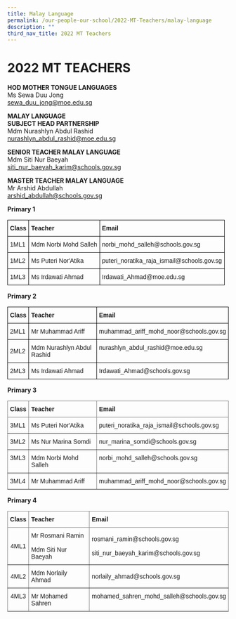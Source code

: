 ```yaml
---
title: Malay Language
permalink: /our-people-our-school/2022-MT-Teachers/malay-language
description: ""
third_nav_title: 2022 MT Teachers
---
```

# 2022 MT TEACHERS  

**HOD MOTHER TONGUE LANGUAGES**<br>
Ms Sewa Duu Jong<br>
sewa_duu_jong@moe.edu.sg


**MALAY LANGUAGE**<br>
**SUBJECT HEAD PARTNERSHIP**<br>
Mdm Nurashlyn Abdul Rashid<br>
nurashlyn_abdul_rashid@moe.edu.sg

**SENIOR TEACHER MALAY LANGUAGE**<br>
Mdm Siti Nur Baeyah <br>
siti_nur_baeyah_karim@schools.gov.sg

**MASTER TEACHER MALAY LANGUAGE**<br>
Mr Arshid Abdullah<br>
arshid_abdullah@schools.gov.sg

**Primary 1**

<style type="text/css">
.tg  {border-collapse:collapse;border-spacing:0;}
.tg td{border-color:black;border-style:solid;border-width:1px;font-family:Arial, sans-serif;font-size:14px;
  overflow:hidden;padding:10px 5px;word-break:normal;}
.tg th{border-color:black;border-style:solid;border-width:1px;font-family:Arial, sans-serif;font-size:14px;
  font-weight:normal;overflow:hidden;padding:10px 5px;word-break:normal;}
.tg .tg-cly1{text-align:left;vertical-align:middle}
.tg .tg-1wig{font-weight:bold;text-align:left;vertical-align:top}
.tg .tg-yla0{font-weight:bold;text-align:left;vertical-align:middle}
</style>
<table class="tg">
<thead>
  <tr>
    <th class="tg-yla0">Class</th>
    <th class="tg-yla0">Teacher</th>
    <th class="tg-1wig">Email</th>
  </tr>
</thead>
<tbody>
  <tr>
    <td class="tg-cly1"><span style="color:inherit;background-color:transparent">1ML1</span></td>
    <td class="tg-cly1"><span style="color:inherit;background-color:transparent">Mdm Norbi Mohd Salleh</span><br></td>
    <td class="tg-cly1"><span style="color:inherit;background-color:transparent">norbi_mohd_salleh@schools.gov.sg</span><br></td>
  </tr>
  <tr>
    <td class="tg-cly1"><span style="color:inherit;background-color:transparent">1ML2</span></td>
    <td class="tg-cly1"><span style="color:inherit;background-color:transparent">Ms Puteri Nor'Atika </span><br></td>
    <td class="tg-cly1"><span style="color:inherit;background-color:transparent">puteri_noratika_raja_ismail@schools.gov.sg</span><br></td>
  </tr>
  <tr>
    <td class="tg-cly1"><span style="color:inherit;background-color:transparent">1ML3 </span></td>
    <td class="tg-cly1"><span style="color:inherit;background-color:transparent">Ms Irdawati Ahmad</span></td>
    <td class="tg-cly1"><span style="color:inherit;background-color:transparent">Irdawati_Ahmad@moe.edu.sg       </span></td>
  </tr>
</tbody>
</table>

**Primary 2**
<style type="text/css">
.tg  {border-collapse:collapse;border-spacing:0;}
.tg td{border-color:black;border-style:solid;border-width:1px;font-family:Arial, sans-serif;font-size:14px;
  overflow:hidden;padding:10px 5px;word-break:normal;}
.tg th{border-color:black;border-style:solid;border-width:1px;font-family:Arial, sans-serif;font-size:14px;
  font-weight:normal;overflow:hidden;padding:10px 5px;word-break:normal;}
.tg .tg-cly1{text-align:left;vertical-align:middle}
.tg .tg-1wig{font-weight:bold;text-align:left;vertical-align:top}
.tg .tg-yla0{font-weight:bold;text-align:left;vertical-align:middle}
</style>
<table class="tg">
<thead>
  <tr>
    <th class="tg-yla0">Class</th>
    <th class="tg-yla0">Teacher</th>
    <th class="tg-1wig">Email</th>
  </tr>
</thead>
<tbody>
  <tr>
    <td class="tg-cly1"><span style="color:inherit;background-color:transparent">2ML1           </span></td>
    <td class="tg-cly1"><span style="color:inherit;background-color:transparent">Mr Muhammad Ariff</span><br></td>
    <td class="tg-cly1"><span style="color:inherit;background-color:transparent">muhammad_ariff_mohd_noor@schools.gov.sg</span><br></td>
  </tr>
  <tr>
    <td class="tg-cly1"><span style="color:inherit;background-color:transparent">2ML2</span></td>
    <td class="tg-cly1"><span style="color:inherit;background-color:transparent">Mdm Nurashlyn Abdul Rashid</span><br></td>
    <td class="tg-cly1"><span style="color:inherit;background-color:transparent"> nurashlyn_abdul_rashid@moe.edu.sg </span><br><span style="color:inherit;background-color:transparent"> </span><br></td>
  </tr>
  <tr>
    <td class="tg-cly1"><span style="color:inherit;background-color:transparent">2ML3 </span></td>
    <td class="tg-cly1"><span style="color:inherit;background-color:transparent">Ms Irdawati Ahmad  </span><br></td>
    <td class="tg-cly1"><span style="color:inherit;background-color:transparent"> Irdawati_Ahmad@schools.gov.sg</span></td>
  </tr>
</tbody>
</table>

**Primary 3**
<style type="text/css">
.tg  {border-collapse:collapse;border-spacing:0;}
.tg td{border-color:black;border-style:solid;border-width:1px;font-family:Arial, sans-serif;font-size:14px;
  overflow:hidden;padding:10px 5px;word-break:normal;}
.tg th{border-color:black;border-style:solid;border-width:1px;font-family:Arial, sans-serif;font-size:14px;
  font-weight:normal;overflow:hidden;padding:10px 5px;word-break:normal;}
.tg .tg-lboi{border-color:inherit;text-align:left;vertical-align:middle}
.tg .tg-g7sd{border-color:inherit;font-weight:bold;text-align:left;vertical-align:middle}
.tg .tg-fymr{border-color:inherit;font-weight:bold;text-align:left;vertical-align:top}
.tg .tg-0pky{border-color:inherit;text-align:left;vertical-align:top}
</style>
<table class="tg">
<thead>
  <tr>
    <th class="tg-g7sd">Class</th>
    <th class="tg-g7sd">Teacher</th>
    <th class="tg-fymr">Email</th>
  </tr>
</thead>
<tbody>
  <tr>
    <td class="tg-lboi"><span style="color:inherit;background-color:transparent">3ML1</span></td>
    <td class="tg-lboi"><span style="color:inherit;background-color:transparent">Ms Puteri Nor'Atika </span><br></td>
    <td class="tg-lboi"><span style="color:inherit;background-color:transparent">puteri_noratika_raja_ismail@schools.gov.sg</span><br></td>
  </tr>
  <tr>
    <td class="tg-lboi"><span style="color:inherit;background-color:transparent">3ML2</span></td>
    <td class="tg-lboi"><span style="color:inherit;background-color:transparent">Ms Nur Marina Somdi </span><br></td>
    <td class="tg-lboi"><span style="color:inherit;background-color:transparent">nur_marina_somdi@schools.gov.sg</span><br></td>
  </tr>
  <tr>
    <td class="tg-0pky"><span style="color:inherit;background-color:transparent">3ML3 </span></td>
    <td class="tg-0pky"><span style="color:inherit;background-color:transparent">Mdm Norbi Mohd Salleh </span><br></td>
    <td class="tg-0pky"><span style="color:inherit;background-color:transparent">norbi_mohd_salleh@schools.gov.sg</span><br></td>
  </tr>
  <tr>
    <td class="tg-0pky"><span style="color:inherit;background-color:transparent">3ML4</span></td>
    <td class="tg-0pky"><span style="color:inherit;background-color:transparent"> Mr Muhammad Ariff</span></td>
    <td class="tg-0pky"><span style="color:inherit;background-color:transparent">muhammad_ariff_mohd_noor@schools.gov.sg</span></td>
  </tr>
</tbody>
</table>

**Primary 4**
<style type="text/css">
.tg  {border-collapse:collapse;border-spacing:0;}
.tg td{border-color:black;border-style:solid;border-width:1px;font-family:Arial, sans-serif;font-size:14px;
  overflow:hidden;padding:10px 5px;word-break:normal;}
.tg th{border-color:black;border-style:solid;border-width:1px;font-family:Arial, sans-serif;font-size:14px;
  font-weight:normal;overflow:hidden;padding:10px 5px;word-break:normal;}
.tg .tg-lboi{border-color:inherit;text-align:left;vertical-align:middle}
.tg .tg-9wq8{border-color:inherit;text-align:center;vertical-align:middle}
.tg .tg-c3ow{border-color:inherit;text-align:center;vertical-align:top}
.tg .tg-g7sd{border-color:inherit;font-weight:bold;text-align:left;vertical-align:middle}
.tg .tg-fymr{border-color:inherit;font-weight:bold;text-align:left;vertical-align:top}
.tg .tg-0pky{border-color:inherit;text-align:left;vertical-align:top}
</style>
<table class="tg">
<thead>
  <tr>
    <th class="tg-g7sd">Class</th>
    <th class="tg-g7sd">Teacher</th>
    <th class="tg-fymr">Email</th>
  </tr>
</thead>
<tbody>
  <tr>
    <td class="tg-9wq8"><span style="color:inherit;background-color:transparent">4ML1</span></td>
    <td class="tg-lboi"><span style="color:inherit;background-color:transparent"> Mr Rosmani Ramin </span><br><br><span style="color:inherit;background-color:transparent"> Mdm Siti Nur Baeyah</span></td>
    <td class="tg-lboi"><span style="color:inherit;background-color:transparent">rosmani_ramin@schools.gov.sg</span><br><br><span style="color:inherit;background-color:transparent">siti_nur_baeyah_karim@schools.gov.sg </span><br></td>
  </tr>
  <tr>
    <td class="tg-9wq8"><span style="color:inherit;background-color:transparent"> 4ML2</span></td>
    <td class="tg-lboi"><span style="color:inherit;background-color:transparent"> Mdm Norlaily Ahmad</span><br></td>
    <td class="tg-lboi"><span style="color:inherit;background-color:transparent">norlaily_ahmad@schools.gov.sg</span><br></td>
  </tr>
  <tr>
    <td class="tg-c3ow"><span style="color:inherit;background-color:transparent"> 4ML3</span></td>
    <td class="tg-0pky"><span style="color:inherit;background-color:transparent"> Mr Mohamed Sahren </span><br></td>
    <td class="tg-0pky"><span style="color:inherit;background-color:transparent">mohamed_sahren_mohd_salleh@schools.gov.sg</span></td>
  </tr>
</tbody>
</table>